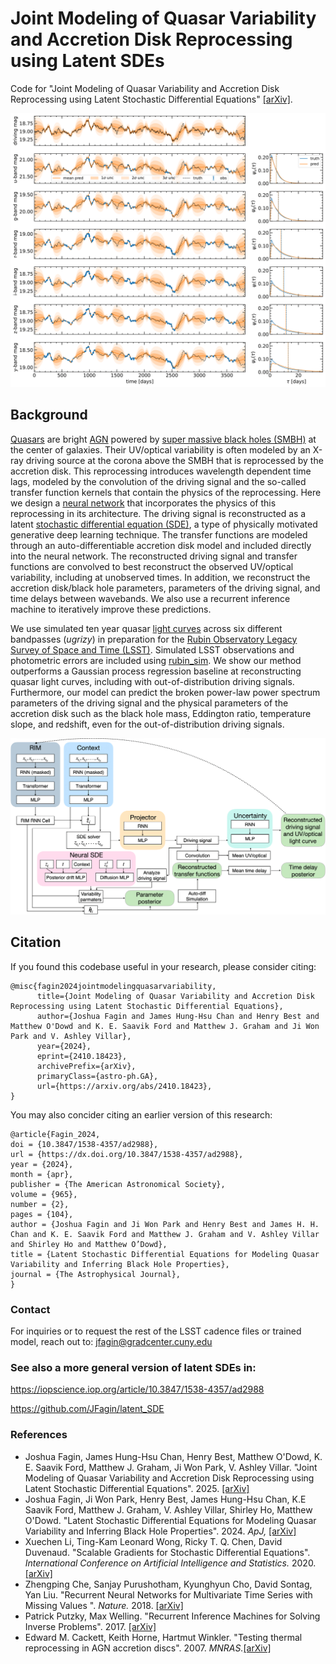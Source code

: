 # Joint Modeling of Quasar Variability and Accretion Disk Reprocessing using Latent SDEs

Code for "Joint Modeling of Quasar Variability and Accretion Disk Reprocessing using Latent Stochastic Differential Equations" [[arXiv]](https://arxiv.org/abs/2410.18423). 

<p align="center">
  <img width="700" src="assets/recovery_with_driving_and_kernel.png">
</p>

## Background

[Quasars](https://en.wikipedia.org/wiki/Quasar) are bright [AGN](https://en.wikipedia.org/wiki/Active_galactic_nucleus) powered by [super massive black holes (SMBH)](https://en.wikipedia.org/wiki/Supermassive_black_hole) at the center of galaxies. Their UV/optical variability is often modeled by an X-ray driving source at the corona above the SMBH that is reprocessed by the accretion disk. This reprocessing introduces wavelength dependent time lags, modeled by the convolution of the driving signal and the so-called transfer function kernels that contain the physics of the reprocessing. Here we design a [neural network](https://en.wikipedia.org/wiki/Neural_network_(machine_learning)) that incorporates the physics of this reprocessing in its architecture. The driving signal is reconstructed as a latent [stochastic differential equation (SDE)](https://en.wikipedia.org/wiki/Stochastic_differential_equation), a type of physically motivated generative deep learning technique. The transfer functions are modeled through an auto-differentiable accretion disk model and included directly into the neural network. The reconstructed driving signal and transfer functions are convolved to best reconstruct the observed UV/optical variability, including at unobserved times. In addition, we reconstruct the accretion disk/black hole parameters, parameters of the driving signal, and time delays between wavebands. We also use a recurrent inference machine to iteratively improve these predictions.

We use simulated ten year quasar [light curves](https://en.wikipedia.org/wiki/Light_curve) across six different bandpasses (*ugrizy*) in preparation for the [Rubin Observatory Legacy Survey of Space and Time (LSST)](https://en.wikipedia.org/wiki/Vera_C._Rubin_Observatory). Simulated LSST observations and photometric errors are included using [rubin_sim](https://github.com/lsst/rubin_sim). We show our method outperforms a Gaussian process regression baseline at reconstructing quasar light curves, including with out-of-distribution driving signals. Furthermore, our model can predict the broken power-law power spectrum parameters of the driving signal and the physical parameters of the accretion disk such as the black hole mass, Eddington ratio, temperature slope, and redshift, even for the out-of-distribution driving signals. 

<p align="center">
  <img width="700" src="assets/model_architecture.png">
</p>

## Citation

If you found this codebase useful in your research, please consider citing:

```
@misc{fagin2024jointmodelingquasarvariability,
      title={Joint Modeling of Quasar Variability and Accretion Disk Reprocessing using Latent Stochastic Differential Equations}, 
      author={Joshua Fagin and James Hung-Hsu Chan and Henry Best and Matthew O'Dowd and K. E. Saavik Ford and Matthew J. Graham and Ji Won Park and V. Ashley Villar},
      year={2024},
      eprint={2410.18423},
      archivePrefix={arXiv},
      primaryClass={astro-ph.GA},
      url={https://arxiv.org/abs/2410.18423}, 
}
```
You may also concider citing an earlier version of this research:

```
@article{Fagin_2024,
doi = {10.3847/1538-4357/ad2988},
url = {https://dx.doi.org/10.3847/1538-4357/ad2988},
year = {2024},
month = {apr},
publisher = {The American Astronomical Society},
volume = {965},
number = {2},
pages = {104},
author = {Joshua Fagin and Ji Won Park and Henry Best and James H. H. Chan and K. E. Saavik Ford and Matthew J. Graham and V. Ashley Villar and Shirley Ho and Matthew O’Dowd},
title = {Latent Stochastic Differential Equations for Modeling Quasar Variability and Inferring Black Hole Properties},
journal = {The Astrophysical Journal},
}
```

### Contact
For inquiries or to request the rest of the LSST cadence files or trained model, reach out to: jfagin@gradcenter.cuny.edu

### See also a more general version of latent SDEs in:

https://iopscience.iop.org/article/10.3847/1538-4357/ad2988

https://github.com/JFagin/latent_SDE

### References
- Joshua Fagin, James Hung-Hsu Chan, Henry Best, Matthew O'Dowd, K. E. Saavik Ford, Matthew J. Graham, Ji Won Park, V. Ashley Villar. "Joint Modeling of Quasar Variability and Accretion Disk Reprocessing using Latent Stochastic Differential Equations". 2025. [[arXiv]](https://arxiv.org/abs/2410.18423)
- Joshua Fagin, Ji Won Park, Henry Best, James Hung-Hsu Chan, K.E Saavik Ford, Matthew J. Graham, V. Ashley Villar, Shirley Ho, Matthew O'Dowd. "Latent Stochastic Differential Equations for Modeling Quasar Variability and Inferring Black Hole Properties". 2024. *ApJ,* [[arXiv]](https://arxiv.org/abs/2304.04277) 
- Xuechen Li, Ting-Kam Leonard Wong, Ricky T. Q. Chen, David Duvenaud. "Scalable Gradients for Stochastic Differential Equations". *International Conference on Artificial Intelligence and Statistics.* 2020. [[arXiv]](https://arxiv.org/pdf/2001.01328.pdf)
- Zhengping Che, Sanjay Purushotham, Kyunghyun Cho, David Sontag, Yan Liu. "Recurrent Neural Networks for Multivariate Time Series with Missing Values
". *Nature.* 2018. [[arXiv]](https://arxiv.org/pdf/2001.01328.pdf)
- Patrick Putzky, Max Welling. "Recurrent Inference Machines for Solving Inverse Problems". 2017. [[arXiv]](https://arxiv.org/abs/1706.04008)
- Edward M. Cackett, Keith Horne, Hartmut Winkler. "Testing thermal reprocessing in AGN accretion discs". 2007. *MNRAS.*[[arXiv]](https://arxiv.org/abs/0706.1464)
